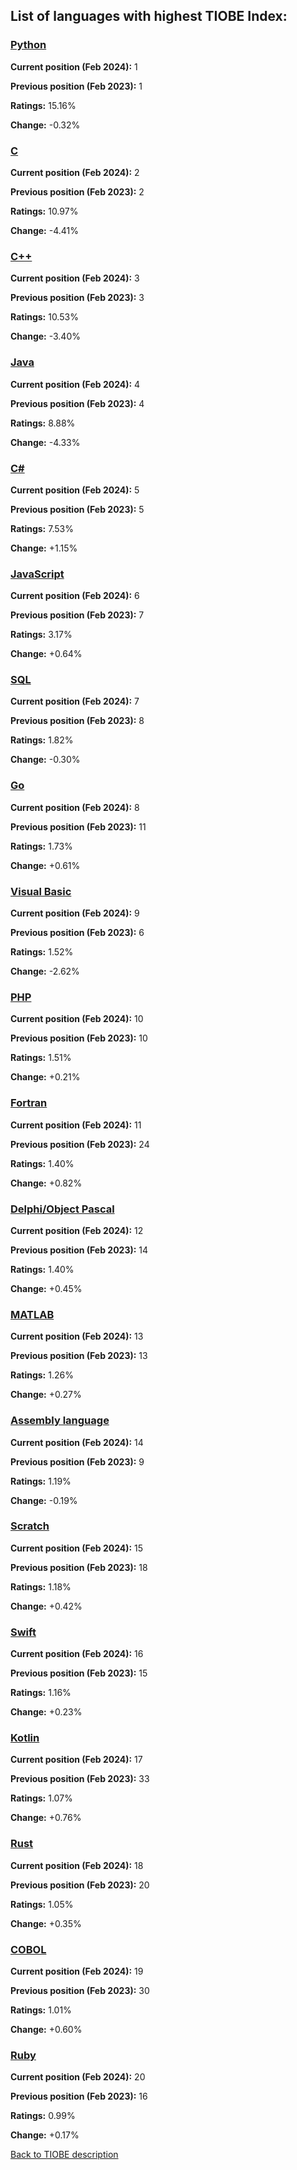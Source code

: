 ## List of languages with highest TIOBE Index:

### [Python](/home/tomek/Studia/AWWW/lab/lab01/content_pages/python.md)

**Current position (Feb 2024):** 1

**Previous position (Feb 2023):** 1

**Ratings:** 15.16%

**Change:** -0.32%

### [C](/home/tomek/Studia/AWWW/lab/lab01/content_pages/c.md)

**Current position (Feb 2024):** 2

**Previous position (Feb 2023):** 2

**Ratings:** 10.97%

**Change:** -4.41%

### [C++](/home/tomek/Studia/AWWW/lab/lab01/content_pages/c++.md)

**Current position (Feb 2024):** 3

**Previous position (Feb 2023):** 3

**Ratings:** 10.53%

**Change:** -3.40%

### [Java](/home/tomek/Studia/AWWW/lab/lab01/content_pages/java.md)

**Current position (Feb 2024):** 4

**Previous position (Feb 2023):** 4

**Ratings:** 8.88%

**Change:** -4.33%

### [C#](/home/tomek/Studia/AWWW/lab/lab01/content_pages/c#.md)

**Current position (Feb 2024):** 5

**Previous position (Feb 2023):** 5

**Ratings:** 7.53%

**Change:** +1.15%

### [JavaScript](/home/tomek/Studia/AWWW/lab/lab01/content_pages/javascript.md)

**Current position (Feb 2024):** 6

**Previous position (Feb 2023):** 7

**Ratings:** 3.17%

**Change:** +0.64%

### [SQL](/home/tomek/Studia/AWWW/lab/lab01/content_pages/sql.md)

**Current position (Feb 2024):** 7

**Previous position (Feb 2023):** 8

**Ratings:** 1.82%

**Change:** -0.30%

### [Go](/home/tomek/Studia/AWWW/lab/lab01/content_pages/go.md)

**Current position (Feb 2024):** 8

**Previous position (Feb 2023):** 11

**Ratings:** 1.73%

**Change:** +0.61%

### [Visual Basic](/home/tomek/Studia/AWWW/lab/lab01/content_pages/visual_basic.md)

**Current position (Feb 2024):** 9

**Previous position (Feb 2023):** 6

**Ratings:** 1.52%

**Change:** -2.62%

### [PHP](/home/tomek/Studia/AWWW/lab/lab01/content_pages/php.md)

**Current position (Feb 2024):** 10

**Previous position (Feb 2023):** 10

**Ratings:** 1.51%

**Change:** +0.21%

### [Fortran](/home/tomek/Studia/AWWW/lab/lab01/content_pages/fortran.md)

**Current position (Feb 2024):** 11

**Previous position (Feb 2023):** 24

**Ratings:** 1.40%

**Change:** +0.82%

### [Delphi/Object Pascal](/home/tomek/Studia/AWWW/lab/lab01/content_pages/delphi-object_pascal.md)

**Current position (Feb 2024):** 12

**Previous position (Feb 2023):** 14

**Ratings:** 1.40%

**Change:** +0.45%

### [MATLAB](/home/tomek/Studia/AWWW/lab/lab01/content_pages/matlab.md)

**Current position (Feb 2024):** 13

**Previous position (Feb 2023):** 13

**Ratings:** 1.26%

**Change:** +0.27%

### [Assembly language](/home/tomek/Studia/AWWW/lab/lab01/content_pages/assembly_language.md)

**Current position (Feb 2024):** 14

**Previous position (Feb 2023):** 9

**Ratings:** 1.19%

**Change:** -0.19%

### [Scratch](/home/tomek/Studia/AWWW/lab/lab01/content_pages/scratch.md)

**Current position (Feb 2024):** 15

**Previous position (Feb 2023):** 18

**Ratings:** 1.18%

**Change:** +0.42%

### [Swift](/home/tomek/Studia/AWWW/lab/lab01/content_pages/swift.md)

**Current position (Feb 2024):** 16

**Previous position (Feb 2023):** 15

**Ratings:** 1.16%

**Change:** +0.23%

### [Kotlin](/home/tomek/Studia/AWWW/lab/lab01/content_pages/kotlin.md)

**Current position (Feb 2024):** 17

**Previous position (Feb 2023):** 33

**Ratings:** 1.07%

**Change:** +0.76%

### [Rust](/home/tomek/Studia/AWWW/lab/lab01/content_pages/rust.md)

**Current position (Feb 2024):** 18

**Previous position (Feb 2023):** 20

**Ratings:** 1.05%

**Change:** +0.35%

### [COBOL](/home/tomek/Studia/AWWW/lab/lab01/content_pages/cobol.md)

**Current position (Feb 2024):** 19

**Previous position (Feb 2023):** 30

**Ratings:** 1.01%

**Change:** +0.60%

### [Ruby](/home/tomek/Studia/AWWW/lab/lab01/content_pages/ruby.md)

**Current position (Feb 2024):** 20

**Previous position (Feb 2023):** 16

**Ratings:** 0.99%

**Change:** +0.17%




[Back to TIOBE description](/home/tomek/Studia/AWWW/lab/lab01/index.md)